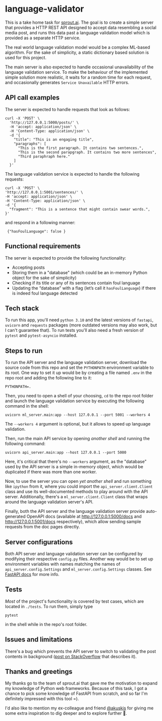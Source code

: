 # language-validator

This is a take home task for [sprout.ai](https://sprout.ai/). The goal is to create a simple server that provides a HTTP REST API designed to accept data resembling a soclal media post, and runs this data past a language validation model which is provided as a separate HTTP service.

The real world language validation model would be a complex ML-based algorithm. For the sake of simplicity, a static dictionary based solution is used for this project.

The main server is also expected to handle occasional unavailability of the language validation service. To make the behaviour of the implemented simple solution more realistic, it waits for a random time for each request, and occasionally generates `Service Unavailable` HTTP errors.

## API call examples

The server is expected to handle requests that look as follows:

    curl -X 'POST' \
      'http://127.0.0.1:5000/posts/' \
      -H 'accept: application/json' \
      -H 'Content-Type: application/json' \
      -d '{
        "title": "This is an engaging title",
        "paragraphs": [
          "This is the first paragraph. It contains two sentences.",
          "This is the second parapgraph. It contains two more sentences",
          "Third paraphraph here."
        ]
      }'

The language validation service is expected to handle the following requests:

    curl -X 'POST' \
    'http://127.0.0.1:5001/sentences/' \
    -H 'accept: application/json' \
    -H 'Content-Type: application/json' \
    -d '{
      "fragment": "This is a sentence that might contain swear words.",
    }'
and respond in a following manner:

     {"hasFoulLanguage": false }

## Functional requirements

The server is expected to provide the following functionality:

- Accepting posts
- Storing them in a "database" (which could be an in-memory Python object for the sake of simplicity)
- Checking if its title or any of its sentences contain foul language
- Updating the “database” with a flag (let’s call it `hasFoulLanguage`) if there is indeed foul language detected

## Tech stack

To run this app, you'll need `python 3.10` and the latest versions of `fastapi`, `uvicorn` and `requests` packages (more outdated versions may also work, but I can't guarantee that).
To run tests you'll also need a fresh version of `pytest` and `pytest-asyncio` installed.

## Steps to run

To run the API server and the language validation server, download the source code from this repo and set the `PYTHONPATH` environment variable to its root. One way to set it up would be by creating a file named `.env` in the repo root and adding the following line to it:

    PYTHONPATH=.

Then, you need to open a shell of your choosing, `cd` to the repo root folder and launch the language validation service by executing the following command in the shell:

    uvicorn ml_server.main:app --host 127.0.0.1 --port 5001 --workers 4

The `--workers 4` argument is optional, but it allows to speed up language validation.

Then, run the main API service by opening _another shell_ and running the following command:

    uvicorn api_server.main:app --host 127.0.0.1 --port 5000

Here, it's critical that there's no `--workers` argument, as the "database" used by the API server is a simple in-memory object, which would be duplicated if there was more than one worker.

Now, to use the server you can open _yet another shell_ and run something like `ipython` from it, where you could import the `api_server.client.Client` class and use its well-documented methods to play around with the API server.
Additionally, there's a `ml_server.client.Client` class that wraps around the language validation server's API.

Finally, both the API server and the language validation server provide auto-generated OpenAPI docs (available at <http://127.0.0.1:5000/docs> and <http://127.0.0.1:5001/docs> respectively), which allow sending sample requests from the doc pages directly.

## Server configurations

Both API server and language validation server can be configured by modifying their respective `config.py` files. Another way would be to set up environment variables with names matching the names of `api_server.config.Settings` and `ml_server.config.Settings` classes. See [FastAPI docs](https://fastapi.tiangolo.com/advanced/settings/) for more info.

## Tests

*Most* of the project's functionality is covered by test cases, which are located in `./tests`. To run them, simply type

    pytest
   in the shell while in the repo's root folder.

## Issues and limitations

There's a bug which prevents the API server to switch to validating the post contents in background ([post on StackOverflow](https://stackoverflow.com/questions/74132015/asyncio-wait-for-doesnt-time-out-as-expected) that describes it).

## Thanks and greetings

My thanks go to the team of sprout.ai that gave me the motivation to expand my knowledge of Python web frameworks. Because of this task, I got a chance to pick some knowledge of FastAPI from scratch, and so far I'm definitely impressed with this tool =).

I'd also like to mention my ex-colleague and friend [@akuskis](https://github.com/akuskis) for giving me some extra inspiration to dig deeper and to explore further 🙌.
